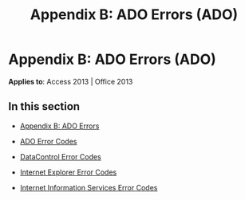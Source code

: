 ﻿---
title: 'Appendix B: ADO Errors (ADO)'
TOCTitle: 'Appendix B: ADO Errors'
ms:assetid: 9b3bcd06-3e53-4897-8b46-44086fb2af2b
ms:mtpsurl: https://msdn.microsoft.com/en-us/library/JJ249705(v=office.15)
ms:contentKeyID: 48546564
ms.date: 09/18/2015
mtps_version: v=office.15
---

# Appendix B: ADO Errors (ADO)


**Applies to**: Access 2013 | Office 2013

## In this section

  - [Appendix B: ADO Errors](appendix-b-ado-errors.md)

  - [ADO Error Codes](ado-error-codes.md)

  - [DataControl Error Codes](datacontrol-error-codes.md)

  - [Internet Explorer Error Codes](internet-explorer-error-codes.md)

  - [Internet Information Services Error Codes](internet-information-services-error-codes.md)

